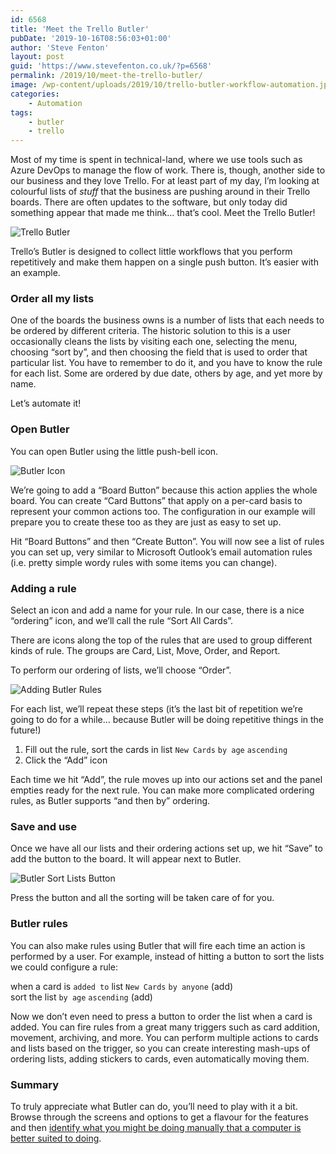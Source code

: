 ```yaml
---
id: 6568
title: 'Meet the Trello Butler'
pubDate: '2019-10-16T08:56:03+01:00'
author: 'Steve Fenton'
layout: post
guid: 'https://www.stevefenton.co.uk/?p=6568'
permalink: /2019/10/meet-the-trello-butler/
image: /wp-content/uploads/2019/10/trello-butler-workflow-automation.jpg
categories:
    - Automation
tags:
    - butler
    - trello
---
```


Most of my time is spent in technical-land, where we use tools such as Azure DevOps to manage the flow of work. There is, though, another side to our business and they love Trello. For at least part of my day, I’m looking at colourful lists of *stuff* that the business are pushing around in their Trello boards. There are often updates to the software, but only today did something appear that made me think… that’s cool. Meet the Trello Butler!

![Trello Butler](https://www.stevefenton.co.uk/wp-content/uploads/2019/10/trello-butler.jpg)

Trello’s Butler is designed to collect little workflows that you perform repetitively and make them happen on a single push button. It’s easier with an example.

### Order all my lists

One of the boards the business owns is a number of lists that each needs to be ordered by different criteria. The historic solution to this is a user occasionally cleans the lists by visiting each one, selecting the menu, choosing “sort by”, and then choosing the field that is used to order that particular list. You have to remember to do it, and you have to know the rule for each list. Some are ordered by due date, others by age, and yet more by name.

Let’s automate it!

### Open Butler

You can open Butler using the little push-bell icon.

![Butler Icon](https://www.stevefenton.co.uk/wp-content/uploads/2019/10/butler-icon.jpg)

We’re going to add a “Board Button” because this action applies the whole board. You can create “Card Buttons” that apply on a per-card basis to represent your common actions too. The configuration in our example will prepare you to create these too as they are just as easy to set up.

Hit “Board Buttons” and then “Create Button”. You will now see a list of rules you can set up, very similar to Microsoft Outlook’s email automation rules (i.e. pretty simple wordy rules with some items you can change).

### Adding a rule

Select an icon and add a name for your rule. In our case, there is a nice “ordering” icon, and we’ll call the rule “Sort All Cards”.

There are icons along the top of the rules that are used to group different kinds of rule. The groups are Card, List, Move, Order, and Report.

To perform our ordering of lists, we’ll choose “Order”.

![Adding Butler Rules](https://www.stevefenton.co.uk/wp-content/uploads/2019/10/adding-butler-rules.jpg)

For each list, we’ll repeat these steps (it’s the last bit of repetition we’re going to do for a while… because Butler will be doing repetitive things in the future!)

1. Fill out the rule, sort the cards in list `New Cards` `by age` `ascending`
2. Click the “Add” icon

Each time we hit “Add”, the rule moves up into our actions set and the panel empties ready for the next rule. You can make more complicated ordering rules, as Butler supports “and then by” ordering.

### Save and use

Once we have all our lists and their ordering actions set up, we hit “Save” to add the button to the board. It will appear next to Butler.

![Butler Sort Lists Button](https://www.stevefenton.co.uk/wp-content/uploads/2019/10/butler-sort-lists-button.jpg)

Press the button and all the sorting will be taken care of for you.

### Butler rules

You can also make rules using Butler that will fire each time an action is performed by a user. For example, instead of hitting a button to sort the lists we could configure a rule:

when a card is `added to` list `New Cards` `by anyone` (add)  
sort the list `by age` `ascending` (add)

Now we don’t even need to press a button to order the list when a card is added. You can fire rules from a great many triggers such as card addition, movement, archiving, and more. You can perform multiple actions to cards and lists based on the trigger, so you can create interesting mash-ups of ordering lists, adding stickers to cards, even automatically moving them.

### Summary

To truly appreciate what Butler can do, you’ll need to play with it a bit. Browse through the screens and options to get a flavour for the features and then [identify what you might be doing manually that a computer is better suited to doing](https://www.stevefenton.co.uk/2015/02/automation-philosophy/).